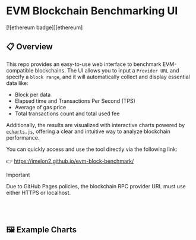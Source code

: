 # EVM Blockchain Benchmarking UI

[![ethereum badge]][ethereum]

## 📋 Overview
This repo provides an easy-to-use web interface to benchmark EVM-compatible blockchains. The UI allows you to input a `Provider URL` and specify a `block range`, and it will automatically collect and display essential data like:
- Block per data
- Elapsed time and Transactions Per Second (TPS)
- Average of gas price
- Total transactions count and total used fee

Additionally, the results are visualized with interactive charts powered by [`echarts.js`](https://echarts.apache.org/en/index.html), offering a clear and intuitive way to analyze blockchain performance.

You can quickly access and use the tool directly via the following link:

👉 https://imelon2.github.io/evm-block-benchmark/

> [!IMPORTANT]
> Due to GitHub Pages policies, the blockchain RPC provider URL must use either HTTPS or localhost.

</br>
</br>

## 🖼️ Example Charts